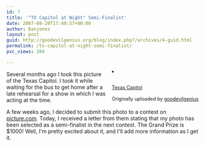 ```yaml
---
id: 7
title: '"TX Capitol at Night" Semi-Finalist'
date: 2007-08-20T17:49:57+00:00
author: Danjones
layout: post
guid: http://goodevilgenius.org/blog/index.php?/archives/4-guid.html
permalink: /tx-capitol-at-night-semi-finalist/
pvc_views: 204

---
```

<div style="float: right;margin-left: 10px;margin-bottom: 10px"><a href="http://www.flickr.com/photos/goodevilgenius/389864164/" title="photo sharing"><img src="http://farm1.static.flickr.com/122/389864164_2b5f9cdd80_m.jpg" alt="" style="border: solid 2px #000000" /></a><br /> <br /> <span style="font-size: 0.9em;margin-top: 0px"><br /> <a href="http://www.flickr.com/photos/goodevilgenius/389864164/">Texas Capitol</a><br /> <br /> Originally uploaded by <a href="http://www.flickr.com/people/goodevilgenius/">goodevilgenius</a></span></div>

Several months ago I took this picture of the Texas Capitol. I took it while waiting for the bus to get home after a late rehearsal for a show in which I was acting at the time.

A few weeks ago, I decided to submit this photo to a contest on [picture.com](http://picture.com). Today, I received a letter from them stating that my photo has been selected as a semi-finalist in the next contest. The Grand Prize is $1000! Well, I'm pretty excited about it, and I'll add more information as I get it.

